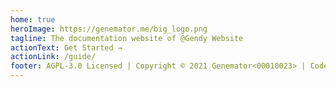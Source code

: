 ```yaml
---
home: true
heroImage: https://genemator.me/big_logo.png
tagline: The documentation website of @Gendy Website
actionText: Get Started →
actionLink: /guide/
footer: AGPL-3.0 Licensed | Copyright © 2021 Genemator<00010023> | Code with ❤️ via ⌨️
---
```

